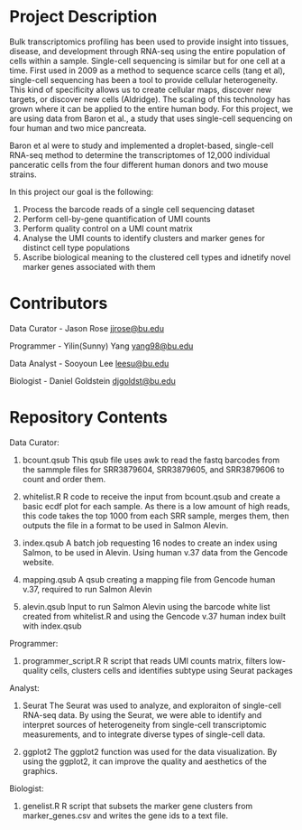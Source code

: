 # Project Description

Bulk transcriptomics profiling has been used to provide insight into tissues, disease, and development through RNA-seq using the entire population of cells within a sample. Single-cell sequencing is similar but for one cell at a time. First used in 2009 as a method to sequence scarce cells (tang et al), single-cell sequencing has been a tool to provide cellular heterogeneity. This kind of specificity allows us to create cellular maps, discover new targets, or discover new cells (Aldridge). The scaling of this technology has grown where it can be applied to the entire human body. For this project, we are using data from Baron et al., a study that uses single-cell sequencing on four human and two mice pancreata. 

Baron et al were to study and implemented a droplet-based, single-cell RNA-seq method to determine the transcriptomes of 12,000 individual panceratic cells from the four different human donors and two mouse strains. 

In this project our goal is the following:
1. Process the barcode reads of a single cell sequencing dataset
2. Perform cell-by-gene quantification of UMI counts
3. Perform quality control on a UMI count matrix
4. Analyse the UMI counts to identify clusters and marker genes for distinct cell type populations
5. Ascribe biological meaning to the clustered cell types and idnetify novel marker genes associated with them 


# Contributors

Data Curator - Jason Rose jjrose@bu.edu

Programmer - Yilin(Sunny) Yang yang98@bu.edu

Data Analyst - Sooyoun Lee leesu@bu.edu

Biologist - Daniel Goldstein djgoldst@bu.edu
# Repository Contents
Data Curator:
1. bcount.qsub
This qsub file uses awk to read the fastq barcodes from the sammple files for SRR3879604, SRR3879605, and SRR3879606 to count and order them.

2. whitelist.R
R code to receive the input from bcount.qsub and create a basic ecdf plot for each sample. As there is a low amount of high reads, this code takes the top 1000 from each SRR sample, merges them, then outputs the file in a format to be used in Salmon Alevin.

3. index.qsub
A batch job requesting 16 nodes to create an index using Salmon, to be used in Alevin. Using human v.37 data from the Gencode website.

4. mapping.qsub
A qsub creating a mapping file from Gencode human v.37, required to run Salmon Alevin

5. alevin.qsub
Input to run Salmon Alevin using the barcode white list created from whitelist.R and using the Gencode v.37 human index built with index.qsub

Programmer: 
1. programmer_script.R
R script that reads UMI counts matrix, filters low-quality cells, clusters cells and identifies subtype using Seurat packages 

Analyst: 
1. Seurat
The Seurat was used to analyze, and exploraiton of single-cell RNA-seq data. By using the Seurat, we were able to identify and interpret sources of heterogeneity from single-cell transcriptomic measurements, and to integrate diverse types of single-cell data.  

2. ggplot2
The ggplot2 function was used for the data visualization. By using the ggplot2, it can improve the quality and aesthetics of the graphics.  

Biologist:
1. genelist.R
R script that subsets the marker gene clusters from marker_genes.csv and writes the gene ids to a text file.
